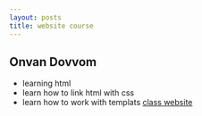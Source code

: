 ```yaml
---
layout: posts
title: website course
---
```


## Onvan Dovvom

- learning html
- learn how to link html with css
- learn how to work with templats
[class website](http://www.sauleh.ir/)